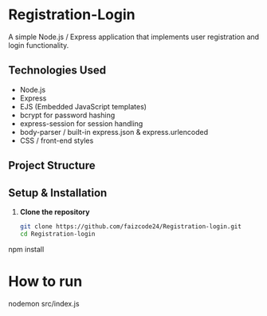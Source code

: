 # Registration-Login

A simple Node.js / Express application that implements user registration and login functionality.


 

## Technologies Used

- Node.js  
- Express  
- EJS (Embedded JavaScript templates)  
- bcrypt for password hashing  
- express-session  for session handling  
- body-parser / built-in express.json & express.urlencoded  
- CSS / front-end styles  

## Project Structure


## Setup & Installation

1. **Clone the repository**  
   ```bash
   git clone https://github.com/faizcode24/Registration-login.git
   cd Registration-login
npm install
 # How to run
nodemon src/index.js




